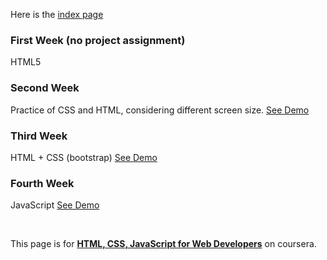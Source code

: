 Here is the [index page](https://lindapann.github.io/coursera-web/)




### First Week (no project assignment)
HTML5


### Second Week


  Practice of CSS and HTML, considering different screen size.
  [See Demo](https://lindapann.github.io/coursera-web/mod2_solution/)



### Third Week

  HTML + CSS (bootstrap)
  [See Demo](https://lindapann.github.io/coursera-web/mod3_solution/)



### Fourth Week

  JavaScript
  [See Demo](https://lindapann.github.io/coursera-web/mod4_solution/)
  
<br/>

This page is for [**HTML, CSS, JavaScript for Web Developers**](https://www.coursera.org/learn/html-css-javascript-for-web-developers/home/welcome) on coursera.
